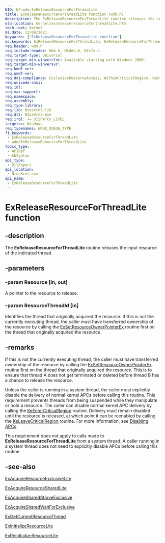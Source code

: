 ```yaml
---
UID: NF:wdm.ExReleaseResourceForThreadLite
title: ExReleaseResourceForThreadLite function (wdm.h)
description: The ExReleaseResourceForThreadLite routine releases the input resource of the indicated thread.
old-location: kernel\exreleaseresourceforthreadlite.htm
tech.root: kernel
ms.date: 12/09/2021
keywords: ["ExReleaseResourceForThreadLite function"]
ms.keywords: ExReleaseResourceForThreadLite, ExReleaseResourceForThreadLite routine [Kernel-Mode Driver Architecture], k102_799a8ff7-3996-470d-97b2-e1c18bbcb486.xml, kernel.exreleaseresourceforthreadlite, wdm/ExReleaseResourceForThreadLite
req.header: wdm.h
req.include-header: Wdm.h, Ntddk.h, Ntifs.h
req.target-type: Universal
req.target-min-winverclnt: Available starting with Windows 2000.
req.target-min-winversvr: 
req.kmdf-ver: 
req.umdf-ver: 
req.ddi-compliance: ExclusiveResourceAccess, WithinCriticalRegion, HwStorPortProhibitedDDIs, WithinCriticalRegion(storport)
req.unicode-ansi: 
req.idl: 
req.max-support: 
req.namespace: 
req.assembly: 
req.type-library: 
req.lib: NtosKrnl.lib
req.dll: NtosKrnl.exe
req.irql: <= DISPATCH_LEVEL
targetos: Windows
req.typenames: WORK_QUEUE_TYPE
f1_keywords:
 - ExReleaseResourceForThreadLite
 - wdm/ExReleaseResourceForThreadLite
topic_type:
 - APIRef
 - kbSyntax
api_type:
 - DllExport
api_location:
 - NtosKrnl.exe
api_name:
 - ExReleaseResourceForThreadLite
---
```


# ExReleaseResourceForThreadLite function

## -description

The **ExReleaseResourceForThreadLite** routine releases the input resource of the indicated thread.

## -parameters

### -param Resource [in, out]


A pointer to the resource to release.

### -param ResourceThreadId [in]


Identifies the thread that originally acquired the resource. If this is not the currently executing thread, the caller must have transferred ownership of the resource by calling the [ExSetResourceOwnerPointerEx](nf-wdm-exsetresourceownerpointerex.md) routine first on the thread that originally acquired the resource.

## -remarks

If this is not the currently executing thread, the caller must have transferred ownership of the resource by calling the [ExSetResourceOwnerPointerEx](nf-wdm-exsetresourceownerpointerex.md) routine first on the thread that originally acquired the resource. This is to ensure that thread A does not get terminated or deleted before thread B has a chance to release the resource.

Unless the caller is running in a system thread, the caller must explicitly disable the delivery of normal kernel APCs before calling this routine. This requirement prevents threads from being suspended while they manipulate or hold a resource. The caller can disable normal kernel APC delivery by calling the [KeEnterCriticalRegion](../ntddk/nf-ntddk-keentercriticalregion.md) routine. Delivery must remain disabled until the resource is released, at which point it can be reenabled by calling the [KeLeaveCriticalRegion](../ntddk/nf-ntddk-keleavecriticalregion.md) routine. For more information, see [Disabling APCs](/windows-hardware/drivers/kernel/disabling-apcs).

This requirement does not apply to calls made to **ExReleaseResourceForThreadLite** from a system thread. A caller running in a system thread does not need to explicitly disable APCs before calling this routine.

## -see-also

[ExAcquireResourceExclusiveLite](nf-wdm-exacquireresourceexclusivelite.md)

[ExAcquireResourceSharedLite](nf-wdm-exacquireresourcesharedlite.md)

[ExAcquireSharedStarveExclusive](nf-wdm-exacquiresharedstarveexclusive.md)

[ExAcquireSharedWaitForExclusive](nf-wdm-exacquiresharedwaitforexclusive.md)

[ExGetCurrentResourceThread](../ntddk/nf-ntddk-psgetcurrentthread.md)

[ExInitializeResourceLite](nf-wdm-exinitializeresourcelite.md)

[ExReinitializeResourceLite](nf-wdm-exreinitializeresourcelite.md)
